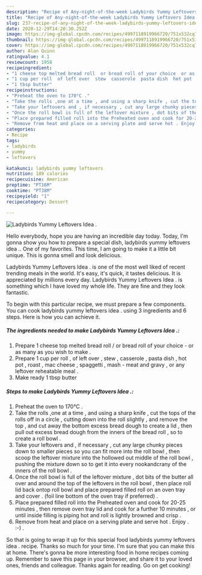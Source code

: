 ```yaml
---
description: "Recipe of Any-night-of-the-week Ladybirds Yummy Leftovers Idea ."
title: "Recipe of Any-night-of-the-week Ladybirds Yummy Leftovers Idea ."
slug: 237-recipe-of-any-night-of-the-week-ladybirds-yummy-leftovers-idea
date: 2020-12-29T14:20:30.252Z
image: https://img-global.cpcdn.com/recipes/4997118919966720/751x532cq70/ladybirds-yummy-leftovers-idea-recipe-main-photo.jpg
thumbnail: https://img-global.cpcdn.com/recipes/4997118919966720/751x532cq70/ladybirds-yummy-leftovers-idea-recipe-main-photo.jpg
cover: https://img-global.cpcdn.com/recipes/4997118919966720/751x532cq70/ladybirds-yummy-leftovers-idea-recipe-main-photo.jpg
author: Alan Quinn
ratingvalue: 4.1
reviewcount: 1958
recipeingredient:
- "1 cheese top melted bread roll  or bread roll of your choice  or as many as you wish to make "
- "1 cup per roll  of left over  stew  casserole  pasta dish  hot pot  roast  mac cheese  spaggetti  mash  meat and gravy  or any leftover reheatable meal "
- "1 tbsp butter"
recipeinstructions:
- "Preheat the oven to 170°C ."
- "Take the rolls ,one at a time , and using a sharp knife , cut the tops of the rolls off in a circle , cutting down into the roll slightly , and remove the top , and cut away the bottom excess bread dough to create a lid , then pull out excess bread dough from the inners of the bread roll , so to create a roll bowl ."
- "Take your leftovers and , if necessary , cut any large chunky pieces down to smaller pieces so you can fit more into the roll bowl , then scoop the leftover mixture into the hollowed out middle of the roll bowl , pushing the mixture down so to get it into every nookandcrany of the inners of the roll bowl ."
- "Once the roll bowl is full of the leftover mixture , dot bits of the butter all over and around the top of the leftovers in the roll bowl , then place roll lid back ontop roll bowl and place prepared filled roll on an oven tray and cover . (foil line bottom of the oven tray if preferred) ."
- "Place prepared filled roll into the Preheated oven and cook for 20-25 minutes , then remove oven tray lid and cook for a further 10 minutes , or until inside filling is piping hot and roll is lightly browned and crisp ."
- "Remove from heat and place on a serving plate and serve hot . Enjoy . :-) ."
categories:
- Recipe
tags:
- ladybirds
- yummy
- leftovers

katakunci: ladybirds yummy leftovers 
nutrition: 189 calories
recipecuisine: American
preptime: "PT16M"
cooktime: "PT38M"
recipeyield: "1"
recipecategory: Dessert

---
```



![Ladybirds Yummy Leftovers Idea .](https://img-global.cpcdn.com/recipes/4997118919966720/751x532cq70/ladybirds-yummy-leftovers-idea-recipe-main-photo.jpg)

Hello everybody, hope you are having an incredible day today. Today, I'm gonna show you how to prepare a special dish, ladybirds yummy leftovers idea .. One of my favorites. This time, I am going to make it a little bit unique. This is gonna smell and look delicious.



Ladybirds Yummy Leftovers Idea . is one of the most well liked of recent trending meals in the world. It's easy, it's quick, it tastes delicious. It is appreciated by millions every day. Ladybirds Yummy Leftovers Idea . is something which I have loved my whole life. They are fine and they look fantastic.


To begin with this particular recipe, we must prepare a few components. You can cook ladybirds yummy leftovers idea . using 3 ingredients and 6 steps. Here is how you can achieve it.

<!--inarticleads1-->

##### The ingredients needed to make Ladybirds Yummy Leftovers Idea .:

1. Prepare 1 cheese top melted bread roll / or bread roll of your choice - or as many as you wish to make .
1. Prepare 1 cup per roll , of left over , stew , casserole , pasta dish , hot pot , roast , mac cheese , spaggetti , mash - meat and gravy , or any leftover reheatable meal .
1. Make ready 1 tbsp butter




<!--inarticleads2-->

##### Steps to make Ladybirds Yummy Leftovers Idea .:

1. Preheat the oven to 170°C .
1. Take the rolls ,one at a time , and using a sharp knife , cut the tops of the rolls off in a circle , cutting down into the roll slightly , and remove the top , and cut away the bottom excess bread dough to create a lid , then pull out excess bread dough from the inners of the bread roll , so to create a roll bowl .
1. Take your leftovers and , if necessary , cut any large chunky pieces down to smaller pieces so you can fit more into the roll bowl , then scoop the leftover mixture into the hollowed out middle of the roll bowl , pushing the mixture down so to get it into every nookandcrany of the inners of the roll bowl .
1. Once the roll bowl is full of the leftover mixture , dot bits of the butter all over and around the top of the leftovers in the roll bowl , then place roll lid back ontop roll bowl and place prepared filled roll on an oven tray and cover . (foil line bottom of the oven tray if preferred) .
1. Place prepared filled roll into the Preheated oven and cook for 20-25 minutes , then remove oven tray lid and cook for a further 10 minutes , or until inside filling is piping hot and roll is lightly browned and crisp .
1. Remove from heat and place on a serving plate and serve hot . Enjoy . :-) .




So that is going to wrap it up for this special food ladybirds yummy leftovers idea . recipe. Thanks so much for your time. I'm sure that you can make this at home. There's gonna be more interesting food in home recipes coming up. Remember to save this page in your browser, and share it to your loved ones, friends and colleague. Thanks again for reading. Go on get cooking!
